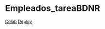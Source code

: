 # Empleados_tareaBDNR
[Colab](https://colab.research.google.com/drive/1PUQlrBJEEpJMM_3lkfYE9Ac_3d0wQY6q?usp=sharing)
[Deploy]()
